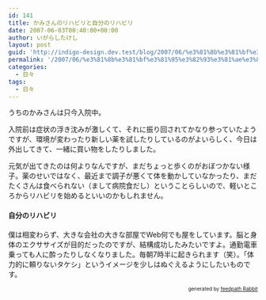 ```yaml
---
id: 141
title: かみさんのリハビリと自分のリハビリ
date: 2007-06-03T00:40:00+00:00
author: いがらしたけし
layout: post
guid: 'http://indigo-design.dev.test/blog/2007/06/%e3%81%8b%e3%81%bf%e3%81%95%e3%82%93%e3%81%ae%e3%83%aa%e3%83%8f%e3%83%93%e3%83%aa%e3%81%a8%e8%87%aa%e5%88%86%e3%81%ae%e3%83%aa%e3%83%8f%e3%83%93%e3%83%aa/'
permalink: '/2007/06/%e3%81%8b%e3%81%bf%e3%81%95%e3%82%93%e3%81%ae%e3%83%aa%e3%83%8f%e3%83%93%e3%83%aa%e3%81%a8%e8%87%aa%e5%88%86%e3%81%ae%e3%83%aa%e3%83%8f%e3%83%93%e3%83%aa/'
categories:
  - 日々
tags:
  - 日々
---
```

<p>うちのかみさんは只今入院中。</p><p>入院前は症状の浮き沈みが激しくて、それに振り回されてかなり参っていたようですが、環境が変わったり新しい薬を試したりしているのがよいらしく、今日は外出してきて、一緒に買い物をしたりしました。</p><p>元気が出てきたのは何よりなんですが、まだちょっと歩くのがおぼつかない様子。薬のせいではなく、最近まで調子が悪くて体を動かしていなかったり、まだたくさんは食べられない（まして病院食だし）ということらしいので、軽いところからリハビリを始めるといいのかもしれません。</p><h4>自分のリハビリ</h4><p>僕は相変わらず、大きな会社の大きな部屋でWeb何でも屋をしています。脳と身体のエクササイズが目的だったのですが、結構成功したみたいですよ。通勤電車乗っても人に酔ったりしなくなりました。毎朝7時半に起きられます（笑）。「体力的に頼りないタケシ」というイメージを少しはぬぐえるようにしたいものです。</p><!--feedpath info start--><div style="text-align: right;font-size: 10px">&nbsp;&nbsp;<span>generated by <a href="http://feedpath.jp" title="feedpath Rabbit" target="_blank">feedpath Rabbit</a></span></div><!--feedpath info end-->